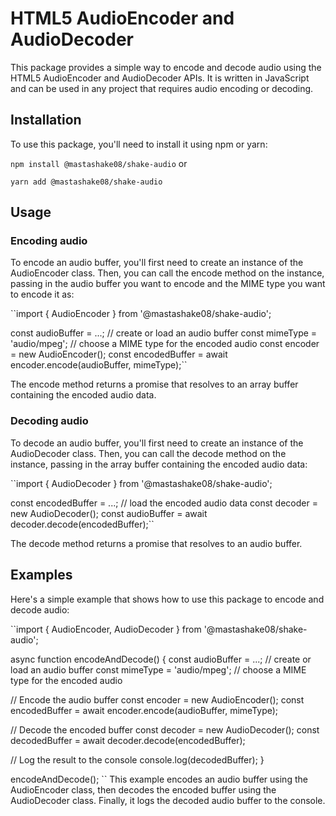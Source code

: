 # HTML5 AudioEncoder and AudioDecoder
This package provides a simple way to encode and decode audio using the HTML5 AudioEncoder and AudioDecoder APIs. It is written in JavaScript and can be used in any project that requires audio encoding or decoding.

## Installation
To use this package, you'll need to install it using npm or yarn:


``npm install @mastashake08/shake-audio``
or


``yarn add @mastashake08/shake-audio``
## Usage
### Encoding audio
To encode an audio buffer, you'll first need to create an instance of the AudioEncoder class. Then, you can call the encode method on the instance, passing in the audio buffer you want to encode and the MIME type you want to encode it as:

``import { AudioEncoder } from '@mastashake08/shake-audio';

const audioBuffer = ...; // create or load an audio buffer
const mimeType = 'audio/mpeg'; // choose a MIME type for the encoded audio
const encoder = new AudioEncoder();
const encodedBuffer = await encoder.encode(audioBuffer, mimeType);``

The encode method returns a promise that resolves to an array buffer containing the encoded audio data.

### Decoding audio
To decode an audio buffer, you'll first need to create an instance of the AudioDecoder class. Then, you can call the decode method on the instance, passing in the array buffer containing the encoded audio data:

``import { AudioDecoder } from '@mastashake08/shake-audio';

const encodedBuffer = ...; // load the encoded audio data
const decoder = new AudioDecoder();
const audioBuffer = await decoder.decode(encodedBuffer);``

The decode method returns a promise that resolves to an audio buffer.

## Examples
Here's a simple example that shows how to use this package to encode and decode audio:


``import { AudioEncoder, AudioDecoder } from '@mastashake08/shake-audio';

async function encodeAndDecode() {
  const audioBuffer = ...; // create or load an audio buffer
  const mimeType = 'audio/mpeg'; // choose a MIME type for the encoded audio

  // Encode the audio buffer
  const encoder = new AudioEncoder();
  const encodedBuffer = await encoder.encode(audioBuffer, mimeType);

  // Decode the encoded buffer
  const decoder = new AudioDecoder();
  const decodedBuffer = await decoder.decode(encodedBuffer);

  // Log the result to the console
  console.log(decodedBuffer);
}

encodeAndDecode();
``
This example encodes an audio buffer using the AudioEncoder class, then decodes the encoded buffer using the AudioDecoder class. Finally, it logs the decoded audio buffer to the console.
